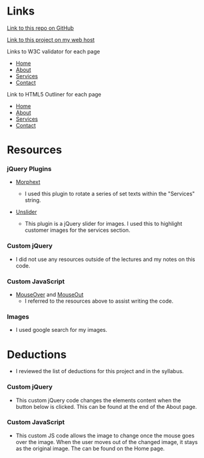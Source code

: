 # Links

[Link to this repo on GitHub](https://github.com/shannon8611/project_final3_adams_shannon)

[Link to this project on my web host](http://www.shannoneadams.com/project3/)

Links to W3C validator for each page

- [Home](https://validator.w3.org/nu/?doc=http%3A%2F%2Fwww.shannoneadams.com%2Fproject3%2Findex.html)
- [About](https://validator.w3.org/nu/?doc=http%3A%2F%2Fwww.shannoneadams.com%2Fproject3%2Fabout.html)
- [Services](https://validator.w3.org/nu/?doc=http%3A%2F%2Fwww.shannoneadams.com%2Fproject3%2Fservices.html)
- [Contact](https://validator.w3.org/nu/?doc=http%3A%2F%2Fwww.shannoneadams.com%2Fproject3%2Fcontact.html)

Link to HTML5 Outliner for each page
- [Home](https://gsnedders.html5.org/outliner/process.py?url=http%3A%2F%2Fwww.shannoneadams.com%2Fproject3%2Findex.html)
- [About](https://gsnedders.html5.org/outliner/process.py?url=http%3A%2F%2Fwww.shannoneadams.com%2Fproject3%2Fabout.html)
- [Services](https://gsnedders.html5.org/outliner/process.py?url=http%3A%2F%2Fwww.shannoneadams.com%2Fproject3%2Fservices.html)
- [Contact](https://gsnedders.html5.org/outliner/process.py?url=http%3A%2F%2Fwww.shannoneadams.com%2Fproject3%2Fcontact.html)

# Resources

### jQuery Plugins

- [Morphext](http://morphext.fyianlai.com/)
	- I used this plugin to rotate a series of set texts within the "Services" string.

- [Unslider](http://unslider.com/)
	- This plugin is a jQuery slider for images. I used this to highlight customer images for the services section.

### Custom jQuery

- I did not use any resources outside of the lectures and my notes on this code.

### Custom JavaScript

- [MouseOver](https://www.sitepoint.com/web-foundations/onmouseover-html-element/) and [MouseOut](https://developer.mozilla.org/en-US/docs/Web/Events/mouseout)
	- I referred to the resources above to assist writing the code.

### Images

- I used google search for my images.


# Deductions
- I reviewed the list of deductions for this project and in the syllabus.

### Custom jQuery

- This custom jQuery code changes the elements content when the button below is clicked. This can be found at the end of the About page.

### Custom JavaScript

- This custom JS code allows the image to change once the mouse goes over the image. When the user moves out of the changed image, it stays as the original image. The can be found on the Home page.
